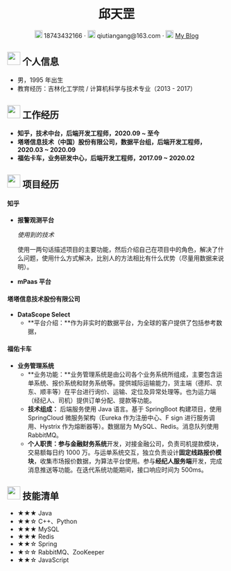  <center>
     <h1>邱天罡</h1>
     <div>
         <span>
             <img src="assets/phone-solid.svg" width="18px">
             18743432166
         </span>
         ·
         <span>
             <img src="assets/envelope-solid.svg" width="18px">
             qiutiangang@163.com
         </span>
         ·
         <span>
             <img src="assets/rss-solid.svg" width="18px">
             <a href="https://qiutiangang123.github.io/">My Blog</a>
         </span>
     </div>
 </center>


 ## <img src="assets/info-circle-solid.svg" width="30px"> 个人信息 

 - 男，1995 年出生
 - 教育经历：吉林化工学院 / 计算机科学与技术专业（2013 - 2017）

## <img src="assets/briefcase-solid.svg" width="30px"> 工作经历

- **知乎，技术中台，后端开发工程师，2020.09 ~ 至今**
- **塔塔信息技术（中国）股份有限公司，数据平台组，后端开发工程师，2020.03 ~ 2020.09**
- **福佑卡车，业务研发中心，后端开发工程师，2017.09 ~ 2020.02**

## <img src="assets/project-diagram-solid.svg" width="30px"> 项目经历

#### 知乎

- **报警观测平台**

  *使用到的技术*

  使用一两句话描述项目的主要功能，然后介绍自己在项目中的角色，解决了什么问题，使用什么方式解决，比别人的方法相比有什么优势（尽量用数据来说明）。

- **mPaas 平台**

#### 塔塔信息技术股份有限公司

- **DataScope Select**
  - **平台介绍：**作为非实时的数据平台，为全球的客户提供了包括参考数据，

#### 福佑卡车

- **业务管理系统**
  - **业务功能：**业务管理系统是由公司各个业务系统所组成，主要包含运单系统、报价系统和财务系统等。提供城际运输能力，货主端（德邦、京东、顺丰等）在平台进行询价、运输、定位及异常处理等。也为运力端（经纪人、司机）提供订单分配、提款等功能。
  - **技术组成：** 后端服务使用 Java 语言。基于 SpringBoot 构建项目，使用 SpringCloud 微服务架构（Eureka 作为注册中心、F sign 进行服务调用、Hystrix 作为熔断器等）。数据层为 MySQL、Redis。消息队列使用 RabbitMQ。
  - **个人职责：**参与**金融财务系统**开发，对接金融公司，负责司机提款模块，交易额每日约 1000 万。与运单系统交互，独立负责设计**固定线路报价模块**，收集市场报价数据，为算法平台使用。参与**经纪人服务端**开发，完成消息推送等功能。在迭代系统功能期间，接口响应时间为 500ms。

## <img src="assets/tools-solid.svg" width="30px"> 技能清单

- ★★★ Java
- ★★☆ C++、Python
- ★★★ MySQL
- ★★★ Redis
- ★★☆ Spring
- ★☆☆ RabbitMQ、ZooKeeper
- ★★☆ JavaScript